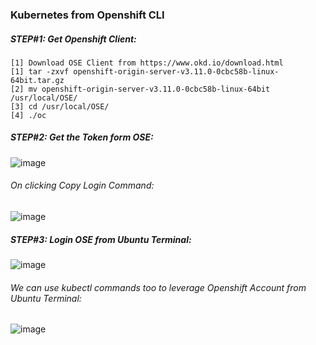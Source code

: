 ### Kubernetes from Openshift CLI

##### STEP#1: Get Openshift Client:
 ```   
 [1] Download OSE Client from https://www.okd.io/download.html
 [1] tar -zxvf openshift-origin-server-v3.11.0-0cbc58b-linux-64bit.tar.gz 
 [2] mv openshift-origin-server-v3.11.0-0cbc58b-linux-64bit /usr/local/OSE/
 [3] cd /usr/local/OSE/
 [4] ./oc 
 ```
##### STEP#2: Get the Token form OSE:
![image](https://user-images.githubusercontent.com/45539698/68072250-a8837a80-fda9-11e9-9b41-4fb49297aa92.png)
###### On clicking Copy Login Command:
![image](https://user-images.githubusercontent.com/45539698/68072277-1334b600-fdaa-11e9-9dfe-ef254d94dbe9.png)

##### STEP#3: Login OSE from Ubuntu Terminal:
![image](https://user-images.githubusercontent.com/45539698/68072325-83dbd280-fdaa-11e9-8555-b16436e1309b.png)
###### We can use kubectl commands too to leverage Openshift Account from Ubuntu Terminal:
![image](https://user-images.githubusercontent.com/45539698/68084137-bd1e4c00-fe57-11e9-816e-16f9a967de69.png)

